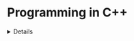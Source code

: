 # Programming in C++

<details>

## Chapter 1 · C++ Basics

<details>

<summary>Details</summary>

### Introduction to C++

- [Hello World](./C++%20Programming/Chapter%201%3A%20C%2B%2B%20Basics/1.%20Introduction%20to%20C%2B%2B/01.Hello%20World.cpp)
- [Print Two Lines](./C++%20Programming/Chapter%201%3A%20C%2B%2B%20Basics/1.%20Introduction%20to%20C%2B%2B/02.Print%20Two%20Lines.cpp)

### Variables

- [String to Integer](./C++%20Programming/Chapter%201%3A%20C%2B%2B%20Basics/2.Variables/String%20to%20Integer.cpp)
- [String to Boolean](./C++%20Programming/Chapter%201%3A%20C%2B%2B%20Basics/2.Variables/String%20to%20Boolean.cpp)
- [Integer to string](./C++%20Programming/Chapter%201%3A%20C%2B%2B%20Basics/2.Variables/Integer%20to%20string.cpp)

### Operators

- [Add Two Numbers](./C++%20Programming/Chapter%201%3A%20C%2B%2B%20Basics//3.Operators/01.Add%20Two%20Numbers.cpp)
- [Checking Boolean Equality](./C++%20Programming/Chapter%201%3A%20C%2B%2B%20Basics//3.Operators/02.Checking%20Boolean%20Equality.cpp)
- [Comparing Numbers](./C++%20Programming/Chapter%201%3A%20C%2B%2B%20Basics//3.Operators/03.Comparing%20Numbers.cpp)
- [Multiplying Numbers](./C++%20Programming/Chapter%201%3A%20C%2B%2B%20Basics//3.Operators/04.Multiplying%20Numbers.cpp)
- [Checking Boolean Inequality](./C++%20Programming/Chapter%201%3A%20C%2B%2B%20Basics//3.Operators/05.Checking%20Boolean%20Inequality.cpp)
- [Subtracting Numbers](./C++%20Programming/Chapter%201%3A%20C%2B%2B%20Basics//3.Operators/06.Subtracting%20Numbers.cpp)
- [Checking Value Equality](./C++%20Programming/Chapter%201%3A%20C%2B%2B%20Basics//3.Operators/07.Checking%20Value%20Equality.cpp)
- [Checking Less Than](./C++%20Programming/Chapter%201%3A%20C%2B%2B%20Basics//3.Operators/08.Checking%20Less%20Than.cpp)
- [Dividing Numbers](./C++%20Programming/Chapter%201%3A%20C%2B%2B%20Basics//3.Operators/09.Dividing%20Numbers.cpp)
- [Checking Value Inequality](./C++%20Programming/Chapter%201%3A%20C%2B%2B%20Basics//3.Operators/10.Checking%20Value%20Inequality.cpp)
- [Finding Remainders](./C++%20Programming/Chapter%201%3A%20C%2B%2B%20Basics//3.Operators/11.Finding%20Remainders.cpp)
- [Incrementing](./C++%20Programming/Chapter%201%3A%20C%2B%2B%20Basics//3.Operators/12.Incrementing.cpp)
- [Decrementing](./C++%20Programming/Chapter%201%3A%20C%2B%2B%20Basics//3.Operators/13.Decrementing.cpp)
- [Adding and Assigning](./C++%20Programming/Chapter%201%3A%20C%2B%2B%20Basics//3.Operators/14.Adding%20and%20Assigning.cpp)
- [Multiplying and Assigning](./C++%20Programming/Chapter%201%3A%20C%2B%2B%20Basics//3.Operators/15.Multiplying%20and%20Assigning.cpp)
- [Area of a Square](./C++%20Programming/Chapter%201%3A%20C%2B%2B%20Basics//3.Operators/16.Area%20of%20a%20Square.cpp)
- [Nth Term in an AP](./C++%20Programming/Chapter%201%3A%20C%2B%2B%20Basics//3.Operators/17.Nth%20Term%20in%20an%20AP.cpp)
- [Calculate area of Circle](./C++%20Programming/Chapter%201%3A%20C%2B%2B%20Basics//3.Operators/18.Calculate%20area%20of%20Circle.cpp)
- [Fahrenheit to Celcius](./C++%20Programming/Chapter%201%3A%20C%2B%2B%20Basics//3.Operators/19.Fahrenheit%20to%20Celcius.cpp)
- [Calculate volume of Cylinder](./C++%20Programming/Chapter%201:%20C++%20Basics/3.Operators/20.Calculate%20volume%20of%20Cylinder.cpp)

</details>

## Chapter 2 • Strings and Flow Control

<details>

<summary>Details</summary>

### Strings and Math functions

- [Waiting Time](./C++%20Programming/Chapter%202%3A%20Strings%20and%20Flow%20Control/1.Strings%20and%20Math%20functions/01.Waiting%20Time.cpp)
- [Nobits's Test](./C++%20Programming/Chapter%202%3A%20Strings%20and%20Flow%20Control/1.Strings%20and%20Math%20functions/02.Nobitas's%20Test.cpp)
- [Ram Grades](./C++%20Programming/Chapter%202%3A%20Strings%20and%20Flow%20Control/1.Strings%20and%20Math%20functions/03.Ram%20Grades.cpp)
- [Increment and Decrement](./C++%20Programming/Chapter%202%3A%20Strings%20and%20Flow%20Control/1.Strings%20and%20Math%20functions/04.Increment%20and%20Decrement.cpp)
- [Nobita and Profit](./C++%20Programming/Chapter%202%3A%20Strings%20and%20Flow%20Control/1.Strings%20and%20Math%20functions/05.Nobita%20and%20Profit.cpp)
- [Operators](./C++%20Programming/Chapter%202%3A%20Strings%20and%20Flow%20Control/1.Strings%20and%20Math%20functions/06.Operators.cpp)
- [Simple Sum](./C++%20Programming/Chapter%202%3A%20Strings%20and%20Flow%20Control/1.Strings%20and%20Math%20functions/07.Simple%20Sum.cpp)
- [Dishes](./C++%20Programming/Chapter%202%3A%20Strings%20and%20Flow%20Control/1.Strings%20and%20Math%20functions/08.Dishes.cpp)
- [Steps Execution](./C++%20Programming/Chapter%202%3A%20Strings%20and%20Flow%20Control/1.Strings%20and%20Math%20functions/09.Steps%20Execution.cpp)
- [Nth term of GP](./C++%20Programming/Chapter%202%3A%20Strings%20and%20Flow%20Control/1.Strings%20and%20Math%20functions/10.Nth%20term%20of%20GP.cpp)
- [Distance between two points](./C++%20Programming/Chapter%202%3A%20Strings%20and%20Flow%20Control/1.Strings%20and%20Math%20functions/11.Distance%20between%20two%20points.cpp)
- [Length of Strings](./C++%20Programming/Chapter%202%3A%20Strings%20and%20Flow%20Control/1.Strings%20and%20Math%20functions/12.Length%20of%20Strings.cpp)
- [Adds two strings](./C++%20Programming/Chapter%202%3A%20Strings%20and%20Flow%20Control/1.Strings%20and%20Math%20functions/13.Adds%20two%20Strings.cpp)
- [Compare two strings](./C++%20Programming/Chapter%202%3A%20Strings%20and%20Flow%20Control/1.Strings%20and%20Math%20functions/14.Compare%20two%20strings.cpp)
- [Compare three Strings](./C++%20Programming/Chapter%202%3A%20Strings%20and%20Flow%20Control/1.Strings%20and%20Math%20functions/15.Compare%20three%20Strings.cpp)

### Conditional Statements

- [Positive or Negative number](./C++%20Programming/Chapter%202%3A%20Strings%20and%20Flow%20Control/2.Conditional%20Statements/01.Positive%20or%20Negative%20number.cpp)
- [Greater of two numbers](./C++%20Programming/Chapter%202%3A%20Strings%20and%20Flow%20Control/2.Conditional%20Statements/02.Greater%20of%20two%20numbers.cpp)
- [Grades](./C++%20Programming/Chapter%202%3A%20Strings%20and%20Flow%20Control/2.Conditional%20Statements/03.Grades.cpp)
- [Leap Year](./C++%20Programming/Chapter%202%3A%20Strings%20and%20Flow%20Control/2.Conditional%20Statements/04.Leap%20Yead.cpp)
- [Odd or Even Numbers](./C++%20Programming/Chapter%202%3A%20Strings%20and%20Flow%20Control/2.Conditional%20Statements/05.Odd%20or%20Even%20Numbers.cpp)

### Switch Case and Loops

- [Greatest of Three Numbers](./C++%20Programming/Chapter%202%3A%20Strings%20and%20Flow%20Control/3.Switch%20Case%20and%20Loops/01.Greatest%20of%20Three%20numbers.cpp)
- [Days of week](./C++%20Programming/Chapter%202%3A%20Strings%20and%20Flow%20Control/3.Switch%20Case%20and%20Loops/02.Days%20of%20week.cpp)
- [Sum of first N natural numbers](./C++%20Programming/Chapter%202%3A%20Strings%20and%20Flow%20Control/3.Switch%20Case%20and%20Loops/03.Sum%20of%20first%20N%20natural%20numbers.cpp)
- [Months of the year](./C++%20Programming/Chapter%202%3A%20Strings%20and%20Flow%20Control/3.Switch%20Case%20and%20Loops/04.Months%20of%20the%20year.cpp)
- [Sum of numbers in a range](./C++%20Programming/Chapter%202%3A%20Strings%20and%20Flow%20Control/3.Switch%20Case%20and%20Loops/06.Sum%20of%20numbers%20in%20a%20range.cpp)
- [Factorial](./C++%20Programming/Chapter%202%3A%20Strings%20and%20Flow%20Control/3.Switch%20Case%20and%20Loops/05.Factorial.cpp)
- [Fibonacci Series](./C++%20Programming/Chapter%202%3A%20Strings%20and%20Flow%20Control/3.Switch%20Case%20and%20Loops/07.Fibonacci%20Series.cpp)

</details>

## Chapter 3 • Patterns and Arrays

<details>

<summary>Details</summary>

### Patterns

- [Pyramid Pattern](./C++%20Programming/Chapter%203%3A%20Patterns%20and%20Arrays/1.Patterns/01.Pyramid%20Pattern.cpp)
- [Star Pattern](./C++%20Programming/Chapter%203%3A%20Patterns%20and%20Arrays/1.Patterns/02.Star%20pattern.cpp)
- [Star Pattern 2](./C++%20Programming/Chapter%203%3A%20Patterns%20and%20Arrays/1.Patterns/03.Star%20pattern%202.cpp)
- [Print Number Pattern](./C++%20Programming/Chapter%203%3A%20Patterns%20and%20Arrays/1.Patterns/04.Print%20Number%20Pattern.cpp)
- [Print Number Pattern 2](./C++%20Programming/Chapter%203%3A%20Patterns%20and%20Arrays/1.Patterns/05.Print%20Number%20Pattern%202.cpp)
- [Triangle pattern print](./C++%20Programming/Chapter%203%3A%20Patterns%20and%20Arrays/1.Patterns/06.Triangle%20Pattern.cpp)

### 1D Arrays and Pointers

- [Sum of numbers in array](./C++%20Programming/Chapter%203%3A%20Patterns%20and%20Arrays/2.1D%20Arrays%20and%20Pointers/01.Sum%20of%20numbers%20in%20array.cpp)
- [Maximum number in an array](./C++%20Programming/Chapter%203%3A%20Patterns%20and%20Arrays/2.1D%20Arrays%20and%20Pointers/01.Sum%20of%20numbers%20in%20array.cpp)
- [Count even numbers in array](./C++%20Programming/Chapter%203%3A%20Patterns%20and%20Arrays/2.1D%20Arrays%20and%20Pointers/03.Count%20even%20numbers%20in%20array.cpp)
- [Minimum number in an array](./C++%20Programming/Chapter%203%3A%20Patterns%20and%20Arrays/2.1D%20Arrays%20and%20Pointers/04.Minimum%20number%20in%20an%20array.cpp)
- [Average of all numbers in an array](./C++%20Programming/Chapter%203%3A%20Patterns%20and%20Arrays/2.1D%20Arrays%20and%20Pointers/05.%20Average%20of%20all%20numbers%20in%20an%20array.cpp)
- [Replace even number by 0 and odd by 1](./C++%20Programming/Chapter%203%3A%20Patterns%20and%20Arrays/2.1D%20Arrays%20and%20Pointers/06.Replace%20even%20number%20by%200%20and%20odd%20by%201.cpp)
- [Reverse an Array](./C++%20Programming/Chapter%203%3A%20Patterns%20and%20Arrays/2.1D%20Arrays%20and%20Pointers/07.Reverse%20an%20Array.cpp)
- [Sum of all positive numbers in array](./C++%20Programming/Chapter%203%3A%20Patterns%20and%20Arrays/2.1D%20Arrays%20and%20Pointers/08.Sum%20of%20all%20positive%20numbers%20in%20array.cpp)
- [Pair with given sum](./C++%20Programming/Chapter%203%3A%20Patterns%20and%20Arrays/2.1D%20Arrays%20and%20Pointers/09.Pair%20with%20given%20sum.cpp)
- [Sum of numbers in array](./C++%20Programming/Chapter%203%3A%20Patterns%20and%20Arrays/2.1D%20Arrays%20and%20Pointers/01.Sum%20of%20numbers%20in%20array.cpp)
- [Maximum number in an array](./C++%20Programming/Chapter%203%3A%20Patterns%20and%20Arrays/2.1D%20Arrays%20and%20Pointers/01.Sum%20of%20numbers%20in%20array.cpp)
- [Count even numbers in array](../C++%20Programming/Chapter%203%3A%20Patterns%20and%20Arrays/2.1D%20Arrays%20and%20Pointers/03.Count%20even%20numbers%20in%20array.cpp)
- [Minimum number in an array](../C++%20Programming/Chapter%203%3A%20Patterns%20and%20Arrays/2.1D%20Arrays%20and%20Pointers/04.Minimum%20number%20in%20an%20array.cpp)
- [Average of all numbers in an array](../C++%20Programming/Chapter%203%3A%20Patterns%20and%20Arrays/2.1D%20Arrays%20and%20Pointers/05.%20Average%20of%20all%20numbers%20in%20an%20array.cpp)
- [Replace even number by 0 and odd by 1](../C++%20Programming/Chapter%203%3A%20Patterns%20and%20Arrays/2.1D%20Arrays%20and%20Pointers/06.Replace%20even%20number%20by%200%20and%20odd%20by%201.cpp)
- [Reverse an Array](../C++%20Programming/Chapter%203%3A%20Patterns%20and%20Arrays/2.1D%20Arrays%20and%20Pointers/07.Reverse%20an%20Array.cpp)
- [Sum of all positive numbers in array](../C++%20Programming/Chapter%203%3A%20Patterns%20and%20Arrays/2.1D%20Arrays%20and%20Pointers/08.Sum%20of%20all%20positive%20numbers%20in%20array.cpp)
- [Pair with given sum](../C++%20Programming/Chapter%203%3A%20Patterns%20and%20Arrays/2.1D%20Arrays%20and%20Pointers/09.Pair%20with%20given%20sum.cpp)

## 2D Arrays

- [Maximum Element in 2D array](./C++%20Programming/Chapter%203%3A%20Patterns%20and%20Arrays/3.2D%20Arrays/01.Maximum%20Element%20in%202D%20array.cpp)
- [Sum of all elements in 2D array](./C++%20Programming/Chapter%203%3A%20Patterns%20and%20Arrays/3.2D%20Arrays/02.Sum%20of%20all%20elements%20in%202D%20array.cpp)
- [Row with maximum ones](../C++%20Programming/Chapter%203%3A%20Patterns%20and%20Arrays/3.2D%20Arrays/03.Row%20with%20maximum%20ones.cpp)
- [Minimum Element in 2D array](./C++%20Programming/Chapter%203%3A%20Patterns%20and%20Arrays/3.2D%20Arrays/04.Minimum%20Element%20in%202D%20array.cpp)
- [Average of all elements in 2D array](./C++%20Programming/Chapter%203%3A%20Patterns%20and%20Arrays/3.2D%20Arrays/05.Average%20of%20all%20elements%20in%202D%20array.cpp)
- [Sum of diagonal elements](./C++%20Programming/Chapter%203%3A%20Patterns%20and%20Arrays/3.2D%20Arrays/06.Sum%20of%20diagonal%20elements.cpp)
- [Searching an element](./C++%20Programming/Chapter%203%3A%20Patterns%20and%20Arrays/3.2D%20Arrays/07.Searching%20an%20element.cpp)
- [Maximum element in each row](./C++%20Programming/Chapter%203%3A%20Patterns%20and%20Arrays/3.2D%20Arrays/08.Maximum%20element%20in%20each%20row.cpp)
- [Sum of anti diagonal elements](./C++%20Programming/Chapter%203%3A%20Patterns%20and%20Arrays/3.2D%20Arrays/09.Sum%20of%20anti%20diagonal%20elements.cpp)

</details>

## Chapter 4 • Methods & OOPs

<details>

### Methods and OOPs

- [Function to swap two numbers](./C++%20Programming/Chapter%204%3A%20Methods%20%26%20OOPs/1.Methods%20and%20OOPs/01.Function%20to%20swap%20two%20numbers.cpp)
- [Function to check if a number is prime or not](./C++%20Programming/Chapter%204%3A%20Methods%20%26%20OOPs/1.Methods%20and%20OOPs/02.Function%20to%20check%20if%20a%20number%20is%20prime%20or%20not.cpp)
- [Function to find smallest among three numbers](./C++%20Programming/Chapter%204%3A%20Methods%20%26%20OOPs/1.Methods%20and%20OOPs/03.Function%20to%20find%20smallest%20among%20three%20numbers.cpp)
- [Function to count vowels in a string](./C++%20Programming/Chapter%204%3A%20Methods%20%26%20OOPs/1.Methods%20and%20OOPs/04.Function%20to%20count%20vowels%20in%20a%20string.cpp)
- [Function to find maximum element in an array](./C++%20Programming/Chapter%204%3A%20Methods%20%26%20OOPs/1.Methods%20and%20OOPs/05.Function%20to%20find%20maximum%20element%20in%20an%20array.cpp)
- [Function to search an element in an array](./C++%20Programming/Chapter%204%3A%20Methods%20%26%20OOPs/1.Methods%20and%20OOPs/06.Function%20to%20search%20an%20element%20in%20an%20array.cpp)
- [Create a class called Student](./C++%20Programming/Chapter%204%3A%20Methods%20%26%20OOPs/1.Methods%20and%20OOPs/07.Create%20a%20class%20called%20Student.cpp)
- [Create a class called "Dog "](./C++%20Programming/Chapter%204%3A%20Methods%20%26%20OOPs/1.Methods%20and%20OOPs/08.Create%20a%20class%20called%20Dog.cpp)
- [Create a class called "Animal" and constructor](./C++%20Programming/Chapter%204%3A%20Methods%20%26%20OOPs/1.Methods%20and%20OOPs/09.Create%20a%20class%20called%20Animal%20and%20constructor.cpp)

### OOPs Part 2

- [Create a class called Animal](./C++%20Programming/Chapter%204%3A%20Methods%20%26%20OOPs/2.OOPs%20Part%202/001.Create%20a%20class%20called%20Animal.cpp)
- [Create a class called Animal I](./C++%20Programming/Chapter%204%3A%20Methods%20%26%20OOPs/2.OOPs%20Part%202/002.Create%20a%20class%20called%20Animal%20I.java)
- [Create a class called Shape I](./C++%20Programming/Chapter%204%3A%20Methods%20%26%20OOPs/2.OOPs%20Part%202/003.Create%20a%20class%20called%20Shape%20I.cpp)
- [Create a class called Shape II](./C++%20Programming/Chapter%204%3A%20Methods%20%26%20OOPs/2.OOPs%20Part%202/004.Create%20a%20class%20called%20Shape%20II.java)

</details>

</details>
